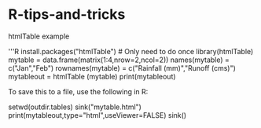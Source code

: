 # R-tips-and-tricks

htmlTable example

'''R
install.packages("htmlTable")  # Only need to do once
library(htmlTable)
mytable = data.frame(matrix(1:4,nrow=2,ncol=2))
names(mytable) = c("Jan","Feb")
rownames(mytable) = c("Rainfall (mm)","Runoff (cms)")
mytableout = htmlTable (mytable)
print(mytableout)

To save this to a file, use the following in R:

setwd(outdir.tables)
sink("mytable.html")
print(mytableout,type="html",useViewer=FALSE)
sink()
